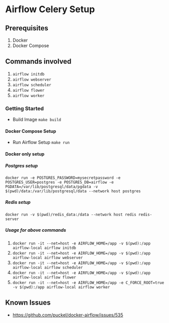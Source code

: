 # Airflow Celery Setup

## Prerequisites

1. Docker
2. Docker Compose


## Commands involved

1. `airflow initdb`
2. `airflow webserver`
3. `airflow scheduler`
4. `airflow flower`
5. `airflow worker`

### Getting Started

- Build Image `make build`

#### Docker Compose Setup

- Run Airflow Setup `make run`

#### Docker only setup

##### Postgres setup

`docker run -e POSTGRES_PASSWORD=mysecretpassword -e POSTGRES_USER=postgres -e POSTGRES_DB=airflow -e PGDATA=/var/lib/postgresql/data/pgdata -v $(pwd)/data:/var/lib/postgresql/data --network host postgres`

##### Redis setup

`docker run -v $(pwd)/redis_data:/data --network host redis redis-server`

##### Usage for above commands

1. `docker run -it --net=host -e AIRFLOW_HOME=/app -v $(pwd):/app airflow-local airflow initdb`
2. `docker run -it --net=host -e AIRFLOW_HOME=/app -v $(pwd):/app airflow-local airflow webserver`
3. `docker run -it --net=host -e AIRFLOW_HOME=/app -v $(pwd):/app airflow-local airflow scheduler`
4. `docker run -it --net=host -e AIRFLOW_HOME=/app -v $(pwd):/app airflow-local airflow flower`
5. `docker run -it --net=host -e AIRFLOW_HOME=/app -e C_FORCE_ROOT=true -v $(pwd):/app airflow-local airflow worker`

## Known Issues

- <https://github.com/puckel/docker-airflow/issues/535>
